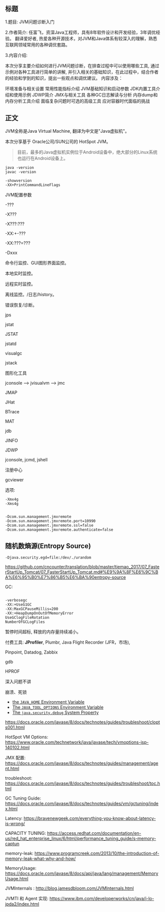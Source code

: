 ## 标题

1.题目: JVM问题诊断入门

2.作者简介: 任富飞，资深Java工程师，具有8年软件设计和开发经验，3年调优经验。
翻译爱好者, 热爱各种开源技术，对JVM和Java体系有较深入的理解，熟悉互联网领域常用的各种调优套路。

3.内容介绍:

本次分享主要介绍如何进行JVM问题诊断，在排查过程中可以使用哪些工具, 通过示例对各种工具进行简单的讲解, 
并引入相关的基础知识，在此过程中，结合作者的经验和学到的知识，提出一些观点和调优建议。
内容涉及：

环境准备与相关设置
常用性能指标介绍
JVM基础知识和启动参数
JDK内置工具介绍和使用示例
JDWP简介
JMX与相关工具
各种GC日志解读与分析
内存dump和内存分析工具介绍
面临复杂问题时可选的高级工具
应对容器时代面临的挑战

## 正文

JVM全称是Java Virtual Machine, 翻译为中文是"Java虚拟机"。

本次分享基于 Oracle公司/SUN公司的 HotSpot JVM。

> 目前，最多的Java虚拟机实例位于Android设备中，绝大部分的Linux系统也运行在Android设备上。








```
java -version
javac -version

-showversion
-XX+PrintCommandLineFlags

```





JVM配置参数 

-???

-X???

-X???:???

-XX:+-???

-XX:???=???

-Dxxx



命令行监控、GUI图形界面监控。

本地实时监控。

远程实时监控。

离线监控。/日志/history。

错误恢复/诊断。





jps

jstat

JSTAT

jstatd

visualgc

jstack



图形化工具

jconsole —>  jvisualvm  —> jmc

JMAP

JHat

BTrace

MAT

jdb

JINFO



JDWP



jconsole, jcmd, jshell





注册中心

gcviewer



选项:





```
-Xmx4g
-Xms4g


```



```
-Dcom.sun.management.jmxremote 
-Dcom.sun.management.jmxremote.port=10990 
-Dcom.sun.management.jmxremote.ssl=false 
-Dcom.sun.management.jmxremote.authenticate=false 

```





## 随机数熵源(Entropy Source)

```
-Djava.security.egd=file:/dev/./urandom
```



<https://github.com/cncounter/translation/blob/master/tiemao_2017/07_FasterStartUp_Tomcat/07_FasterStartUp_Tomcat.md#%E9%9A%8F%E6%9C%BA%E6%95%B0%E7%86%B5%E6%BA%90entropy-source>





GC:



```

-verbosegc
-XX:+UseG1GC
-XX:MaxGCPauseMillis=200
-XX:+HeapDumpOnOutOfMemoryError
UseGClogFileRotation
NumberOfGCLogFiles
```







暂停时间超标, 释放的内存量持续减小。



付费工具: **JProfiler**, Plumbr,  Java Flight Recorder (JFR，市场),

Pinpoint, Datadog, Zabbix

gdb

HPROF





深入问题不讲

崩溃、死锁



- [the `JAVA_HOME` Environment Variable](https://docs.oracle.com/javase/8/docs/technotes/guides/troubleshoot/envvars001.html#CIHEEHEI)
- [The `JAVA_TOOL_OPTIONS` Environment Variable](https://docs.oracle.com/javase/8/docs/technotes/guides/troubleshoot/envvars002.html#CIHDGJHI)
- [The `java.security.debug` System Property](https://docs.oracle.com/javase/8/docs/technotes/guides/troubleshoot/envvars003.html#CIHDAFDD)



https://docs.oracle.com/javase/8/docs/technotes/guides/troubleshoot/clopts001.html



HotSpot VM Options: <https://www.oracle.com/technetwork/java/javase/tech/vmoptions-jsp-140102.html>

JMX 配置: <https://docs.oracle.com/javase/8/docs/technotes/guides/management/agent.html>

troubleshoot: <https://docs.oracle.com/javase/8/docs/technotes/guides/troubleshoot/toc.html>

GC Tuning Guide: <https://docs.oracle.com/javase/8/docs/technotes/guides/vm/gctuning/index.html>

Latency: <https://bravenewgeek.com/everything-you-know-about-latency-is-wrong/>

CAPACITY TUNING: <https://access.redhat.com/documentation/en-us/red_hat_enterprise_linux/6/html/performance_tuning_guide/s-memory-captun>

memory-leak: <https://www.programcreek.com/2013/10/the-introduction-of-memory-leak-what-why-and-how/>

MemoryUsage: <https://docs.oracle.com/javase/8/docs/api/java/lang/management/MemoryUsage.html>

JVMInternals : <http://blog.jamesdbloom.com/JVMInternals.html>

JVMTI 和 Agent 实现: <https://www.ibm.com/developerworks/cn/java/j-lo-jpda2/index.html>